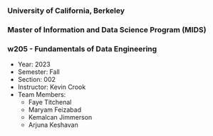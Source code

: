### University of California, Berkeley
### Master of Information and Data Science Program (MIDS)
### w205 - Fundamentals of Data Engineering

* Year: 2023
* Semester: Fall
* Section: 002
* Instructor: Kevin Crook
* Team Members:
    * Faye Titchenal
    * Maryam Feizabad
    * Kemalcan Jimmerson
    * Arjuna Keshavan
